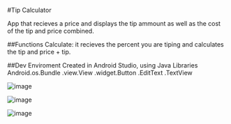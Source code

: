 #Tip Calculator

App that recieves a price and displays the tip ammount as well as the cost of the tip and price combined.

##Functions
Calculate: it recieves the percent you are tiping and calculates the tip and price + tip.

##Dev Enviroment
Created in Android Studio, using Java
Libraries
Android.os.Bundle
       .view.View
       .widget.Button
              .EditText
              .TextView

![image](https://user-images.githubusercontent.com/71223581/100526804-98df8c80-3189-11eb-8bf2-88fa3454c689.png)

![image](https://user-images.githubusercontent.com/71223581/100526806-9f6e0400-3189-11eb-9a5a-033492835d3c.png)

![image](https://user-images.githubusercontent.com/71223581/100526811-a9900280-3189-11eb-9364-2334a52f096e.png)



